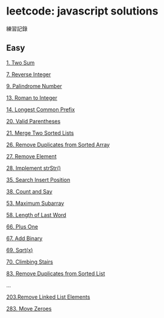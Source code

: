 # leetcode: javascript solutions
練習記錄

## Easy
[1. Two Sum](001_TwoSum.js)

[7. Reverse Integer](007_ReverseInteger.js)

[9. Palindrome Number](009_PalindromeNumber.js)

[13. Roman to Integer](013_RomanToInteger.js)

[14. Longest Common Prefix](014_LongestCommonPrefix.js)

[20. Valid Parentheses](020_ValidParentheses.js)

[21. Merge Two Sorted Lists](021_MergeTwoSortedLists.js)

[26. Remove Duplicates from Sorted Array](026_RemoveDuplicatesFromSortedArray.js)

[27. Remove Element](027_RemoveElement.js)

[28. Implement strStr()
](028_ImplementStrstr.js)

[35. Search Insert Position](035_SearchInsertPosition.js)

[38. Count and Say](038_CountAndSay.js)

[53. Maximum Subarray](053_MaximumSubarray.js)

[58. Length of Last Word](058_LengthOfLastWord.js)

[66. Plus One](066_PlusOne.js)

[67. Add Binary](067_AddBinary.js)

[69. Sqrt(x)](069_Sqrt_x.js)

[70. Climbing Stairs](070_ClimbingStairsEasy.js)

[83. Remove Duplicates from Sorted List](083._RemoveDuplicatesFromSortedList.js)

...

[203.Remove Linked List Elements](203_RemoveLinkedListElements.js)

[283. Move Zeroes](283_MoveZeroes.js)

